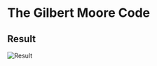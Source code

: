 # The Gilbert Moore Code
## Result
![Result](https://github.com/D41C/The-Gilbert-Moore-Code/blob/master/io.PNG)